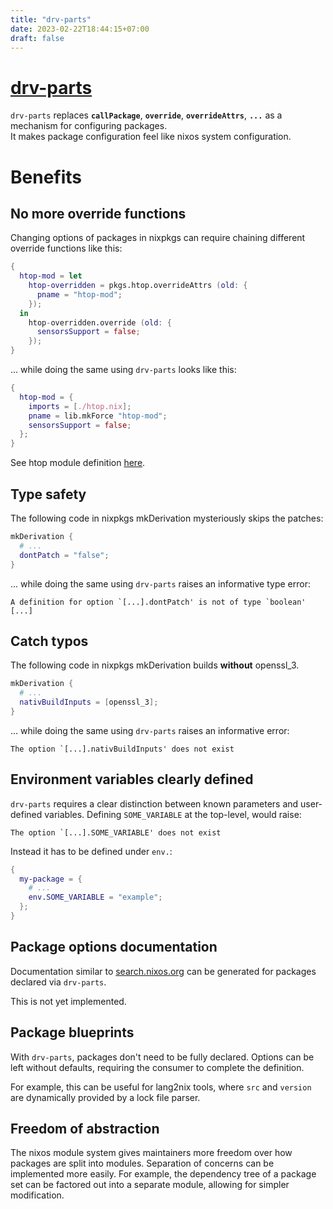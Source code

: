 ```yaml
---
title: "drv-parts"
date: 2023-02-22T18:44:15+07:00
draft: false
---
```



# [drv-parts](https://github.com/DavHau/drv-parts)

`drv-parts` replaces **`callPackage`**, **`override`**, **`overrideAttrs`**, **`...`** as a mechanism for configuring packages.  
It makes package configuration feel like nixos system configuration.

# Benefits

## No more override functions

Changing options of packages in nixpkgs can require chaining different override functions like this:

```nix
{
  htop-mod = let
    htop-overridden = pkgs.htop.overrideAttrs (old: {
      pname = "htop-mod";
    });
  in
    htop-overridden.override (old: {
      sensorsSupport = false;
    });
}
```

... while doing the same using `drv-parts` looks like this:

```nix
{
  htop-mod = {
    imports = [./htop.nix];
    pname = lib.mkForce "htop-mod";
    sensorsSupport = false;
  };
}
```

See htop module definition [here](/examples/flake-parts/htop/htop.nix).

## Type safety

The following code in nixpkgs mkDerivation mysteriously skips the patches:

```nix
mkDerivation {
  # ...
  dontPatch = "false";
}
```

... while doing the same using `drv-parts` raises an informative type error:

```
A definition for option `[...].dontPatch' is not of type `boolean' [...]
```

## Catch typos

The following code in nixpkgs mkDerivation builds **without** openssl_3.

```nix
mkDerivation {
  # ...
  nativBuildInputs = [openssl_3];
}
```

... while doing the same using `drv-parts` raises an informative error:

```
The option `[...].nativBuildInputs' does not exist
```

## Environment variables clearly defined

`drv-parts` requires a clear distinction between known parameters and user-defined variables.
Defining `SOME_VARIABLE` at the top-level, would raise:

```
The option `[...].SOME_VARIABLE' does not exist
```

Instead it has to be defined under `env.`:

```nix
{
  my-package = {
    # ...
    env.SOME_VARIABLE = "example";
  };
}
```

## Package options documentation

Documentation similar to [search.nixos.org](https://search.nixos.org) can be generated for packages declared via `drv-parts`.

This is not yet implemented.

## Package blueprints

With `drv-parts`, packages don't need to be fully declared. Options can be left without defaults, requiring the consumer to complete the definition.

For example, this can be useful for lang2nix tools, where `src` and `version` are dynamically provided by a lock file parser.

## Freedom of abstraction

The nixos module system gives maintainers more freedom over how packages are split into modules. Separation of concerns can be implemented more easily.
For example, the dependency tree of a package set can be factored out into a separate module, allowing for simpler modification.
